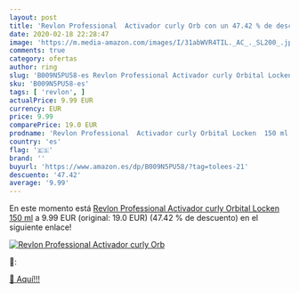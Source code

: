 ```yaml
---
layout: post
title: 'Revlon Professional  Activador curly Orb con un 47.42 % de descuento'
date: 2020-02-18 22:28:47
image: 'https://m.media-amazon.com/images/I/31abWVR4TIL._AC_._SL200_.jpg'
comments: true
category: ofertas
author: ring
slug: 'B009N5PU58-es Revlon Professional Activador curly Orbital Locken 150 ml'
sku: 'B009N5PU58-es'
tags: [ 'revlon', ]
actualPrice: 9.99 EUR
currency: EUR
price: 9.99
comparePrice: 19.0 EUR
prodname: 'Revlon Professional  Activador curly Orbital Locken  150 ml'
country: 'es'
flag: '🇪🇸'
brand: ''
buyurl: 'https://www.amazon.es/dp/B009N5PU58/?tag=tolees-21'
descuento: '47.42'
average: '9.99'
---
```


En este momento está [Revlon Professional  Activador curly Orbital Locken  150 ml](https://www.amazon.es/dp/B009N5PU58/?tag=tolees-21) a 9.99 EUR (original: 19.0 EUR) (47.42 %  de descuento) en el siguiente enlace!

[![Revlon Professional  Activador curly Orb](https://m.media-amazon.com/images/I/31abWVR4TIL._AC_._SL200_.jpg)](https://www.amazon.es/dp/B009N5PU58/?tag=tolees-21)

🔎:


[🛒 Aquí!!!](https://www.amazon.es/dp/B009N5PU58/?tag=tolees-21)
